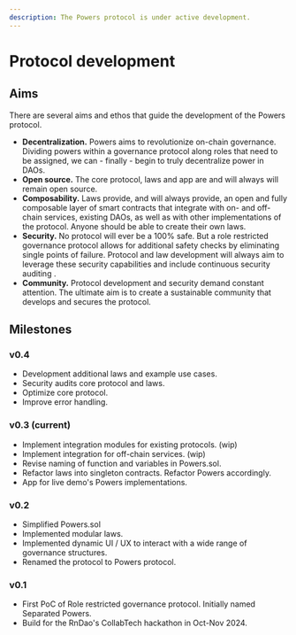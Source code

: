 ```yaml
---
description: The Powers protocol is under active development.
---
```


# Protocol development

## Aims

There are several aims and ethos that guide the development of the Powers protocol.

* **Decentralization.** Powers aims to revolutionize on-chain governance. Dividing powers within a governance protocol along roles that need to be assigned, we can - finally - begin to truly decentralize power in DAOs.  &#x20;
* **Open source.** The core protocol, laws and app are and will always will remain open source.
* **Composability.** Laws provide, and will always provide, an open and fully composable layer of smart contracts that integrate with on- and off-chain services, existing DAOs, as well as with other implementations of the protocol. Anyone should be able to create their own laws.  &#x20;
* **Security.** No protocol will ever be a 100% safe. But a role restricted governance protocol allows for additional safety checks by eliminating single points of failure. Protocol and law development will always aim to leverage these security capabilities and include continuous security auditing . &#x20;
* **Community.** Protocol development and security  demand constant attention. The ultimate aim is to create a sustainable community that develops and secures the protocol.&#x20;

## Milestones

### v0.4&#x20;

* Development additional laws and example use cases.&#x20;
* Security audits core protocol and laws. &#x20;
* Optimize core protocol.  &#x20;
* Improve error handling.

### v0.3 (current)

* Implement integration modules for existing protocols. (wip)&#x20;
* Implement integration for off-chain services. (wip)&#x20;
* Revise naming of function and variables in Powers.sol.
* Refactor laws into singleton contracts. Refactor Powers accordingly.&#x20;
* App for live demo's Powers implementations.&#x20;

### v0.2

* Simplified Powers.sol
* Implemented modular laws.
* Implemented dynamic UI / UX to interact with a wide range of governance structures.
* Renamed the protocol to Powers protocol.

### v0.1

* First PoC of Role restricted governance protocol. Initially named Separated Powers.
* Build for the RnDao's CollabTech hackathon in Oct-Nov 2024.
